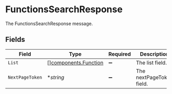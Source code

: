 # FunctionsSearchResponse

The FunctionsSearchResponse message.


## Fields

| Field                                                        | Type                                                         | Required                                                     | Description                                                  |
| ------------------------------------------------------------ | ------------------------------------------------------------ | ------------------------------------------------------------ | ------------------------------------------------------------ |
| `List`                                                       | [][components.Function](../../models/components/function.md) | :heavy_minus_sign:                                           | The list field.                                              |
| `NextPageToken`                                              | **string*                                                    | :heavy_minus_sign:                                           | The nextPageToken field.                                     |